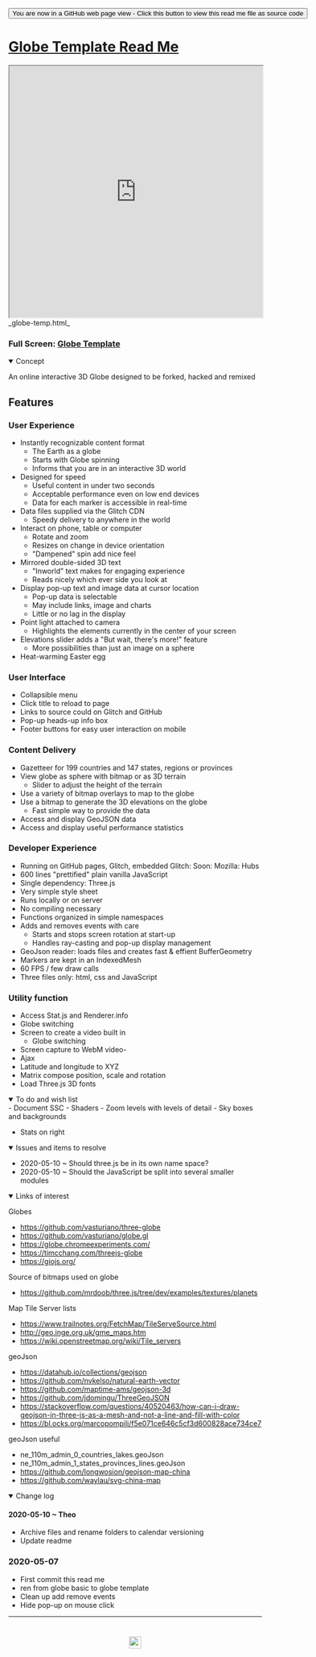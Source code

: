 <span style=display:none; >[You are now in a GitHub source code view - click this link to view Read Me file as a web page]( https://ladybug.tools/spider-covid-19-viz-3d/readme.html#cookbook/globe-template//README.md "View file as a web page." ) </span>

<div><input type=button class = 'btn btn-secondary btn-sm' onclick=window.location.href="https://github.com/ladybug-tools/spider-covid-19-viz-3d/tree/master/cookbook/globe-template/";
value='You are now in a GitHub web page view - Click this button to view this read me file as source code' ></div>


# [Globe Template Read Me]( https://www.ladybug.tools/spider-covid-19-viz-3d/readme.html#cookbook/globe-template/README.md )


<iframe src=https://www.ladybug.tools/spider-covid-19-viz-3d/readme.html#cookbook/globe-template/ width=100% height=500px >Iframes are not viewable in GitHub source code view</iframe>
_globe-temp.html_

### Full Screen: [Globe Template]( https://www.ladybug.tools/spider-covid-19-viz-3d/readme.html#cookbook/globe-template/ )


<details open >
<summary>Concept</summary>


An online interactive 3D Globe designed to be forked, hacked and remixed

## Features

### User Experience

- Instantly recognizable content format
  - The Earth as a globe
  - Starts with Globe spinning
  - Informs that you are in an interactive 3D world
- Designed for speed
  - Useful content in under two seconds
  - Acceptable performance even on low end devices
  - Data for each marker is accessible in real-time
- Data files supplied via the Glitch CDN
  - Speedy delivery to anywhere in the world
- Interact on phone, table or computer
  - Rotate and zoom
  - Resizes on change in device orientation
  - "Dampened" spin add nice feel
- Mirrored double-sided 3D text
  - "Inworld" text makes for engaging experience
  - Reads nicely which ever side you look at
- Display pop-up text and image data at cursor location
  - Pop-up data is selectable
  - May include links, image and charts
  - Little or no lag in the display
- Point light attached to camera
  - Highlights the elements currently in the center of your screen
- Elevations slider adds a "But wait, there's more!" feature
  - More possibilities than just an image on a sphere
- Heat-warming Easter egg



### User Interface

- Collapsible menu
- Click title to reload to page
- Links to source could on Glitch and GitHub
- Pop-up heads-up info box
- Footer buttons for easy user interaction on mobile


### Content Delivery

- Gazetteer for 199 countries and 147 states, regions or provinces
- View globe as sphere with bitmap or as 3D terrain
  - Slider to adjust the height of the terrain
- Use a variety of bitmap overlays to map to the globe
- Use a bitmap to generate the 3D elevations on the globe
  - Fast simple way to provide the data
- Access and display GeoJSON data
- Access and display useful performance statistics

### Developer Experience

- Running on GitHub pages, Glitch, embedded Glitch: Soon: Mozilla: Hubs
- 600 lines "prettified" plain vanilla JavaScript
- Single dependency: Three.js
- Very simple style sheet
- Runs locally or on server
- No compiling necessary
- Functions organized in simple namespaces
- Adds and removes events with care
  - Starts and stops screen rotation at start-up
  - Handles ray-casting and pop-up display management
- GeoJson reader: loads files and creates fast & effient BufferGeometry
- Markers are kept in an IndexedMesh
- 60 FPS / few draw calls
- Three files only: html, css and JavaScript

### Utility function

- Access Stat.js and Renderer.info
- Globe switching
- Screen to create a video built in
  - Globe switching
- Screen capture to WebM video-
- Ajax
- Latitude and longitude to XYZ
- Matrix compose position, scale and rotation
- Load Three.js 3D fonts


</details>

<details open >
<summary>To do and wish list </summary>
- Document SSC
- Shaders
- Zoom levels with levels of detail
- Sky boxes and backgrounds

- Stats on right

</details>

<details open >
<summary>Issues and items to resolve </summary>

- 2020-05-10 ~ Should three.js be in its own name space?
- 2020-05-10 ~ Should the JavaScript be split into several smaller modules

</details>

<details open >
<summary>Links of interest</summary>



Globes

- https://github.com/vasturiano/three-globe
- https://github.com/vasturiano/globe.gl
- https://globe.chromeexperiments.com/
- https://timcchang.com/threejs-globe
- https://giojs.org/


Source of bitmaps used on globe

- https://github.com/mrdoob/three.js/tree/dev/examples/textures/planets


Map Tile Server lists

- https://www.trailnotes.org/FetchMap/TileServeSource.html
- http://geo.inge.org.uk/gme_maps.htm
- https://wiki.openstreetmap.org/wiki/Tile_servers


geoJson

- https://datahub.io/collections/geojson
- https://github.com/nvkelso/natural-earth-vector
- https://github.com/maptime-ams/geojson-3d
- https://github.com/jdomingu/ThreeGeoJSON
- https://stackoverflow.com/questions/40520463/how-can-i-draw-geojson-in-three-js-as-a-mesh-and-not-a-line-and-fill-with-color
- https://bl.ocks.org/marcopompili/f5e071ce646c5cf3d600828ace734ce7


geoJson useful

- ne_110m_admin_0_countries_lakes.geoJson
- ne_110m_admin_1_states_provinces_lines.geoJson
- https://github.com/longwosion/geojson-map-china
- https://github.com/waylau/svg-china-map


</details>

<details open >
<summary>Change log </summary>

#### 2020-05-10 ~ Theo

- Archive files and rename folders to calendar versioning
- Update readme


### 2020-05-07

- First commit this read me
- ren from globe basic to globe template
- Clean up add remove events
- Hide pop-up on mouse click


</details>

***

# <center title="hello!" ><a href=javascript:window.scrollTo(0,0); style=text-decoration:none; > <img src="../../assets/spider.ico" height=24 > </a></center>
